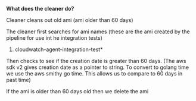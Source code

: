 **What does the cleaner do?**

Cleaner cleans out old ami (ami older than 60 days)

The cleaner first searches for ami names (these are the ami created by the pipeline for use int he integration tests)
1. cloudwatch-agent-integration-test*

Then checks to see if the creation date is greater than 60 days. (The aws sdk v2 gives creation date as a pointer to string. To convert to golang time we use the aws smithy go time. This allows us to compare to 60 days in past time)

If the ami is older than 60 days old then we delete the ami